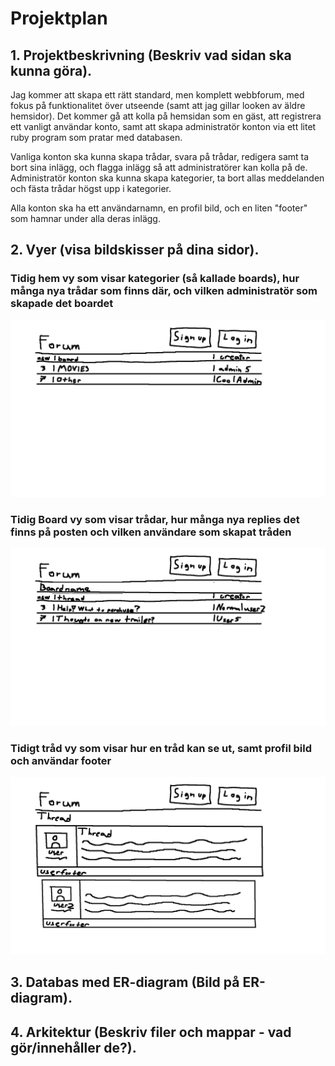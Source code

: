 # Projektplan

## 1. Projektbeskrivning (Beskriv vad sidan ska kunna göra).

Jag kommer att skapa ett rätt standard, men komplett webbforum, med fokus på funktionalitet över utseende (samt att jag gillar looken av äldre hemsidor). Det kommer gå att kolla på hemsidan som en gäst, att registrera ett vanligt användar konto, samt att skapa administratör konton via ett litet ruby program som pratar med databasen.

Vanliga konton ska kunna skapa trådar, svara på trådar, redigera samt ta bort sina inlägg, och flagga inlägg så att administratörer kan kolla på de. Administratör konton ska kunna skapa kategorier, ta bort allas meddelanden och fästa trådar högst upp i kategorier.

Alla konton ska ha ett användarnamn, en profil bild, och en liten "footer" som hamnar under alla deras inlägg. 

## 2. Vyer (visa bildskisser på dina sidor).

### Tidig hem vy som visar kategorier (så kallade boards), hur många nya trådar som finns där, och vilken administratör som skapade det boardet
![home](misc/img/home.png)

### Tidig Board vy som visar trådar, hur många nya replies det finns på posten och vilken användare som skapat tråden
![board](misc/img/board.png)

### Tidigt tråd vy som visar hur en tråd kan se ut, samt profil bild och användar footer
![thread](misc/img/thread.png)

## 3. Databas med ER-diagram (Bild på ER-diagram).
## 4. Arkitektur (Beskriv filer och mappar - vad gör/innehåller de?).


